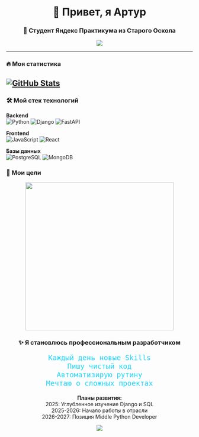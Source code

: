 <h1 align="center">👋 Привет, я Артур</h1>
<h3 align="center">🚀 Студент Яндекс Практикума из Старого Оскола</h3>

<p align="center">
  <a href="mailto:artur-fisunov@mail.ru"><img src="https://img.shields.io/badge/-Email-D14836?style=flat&logo=Gmail&logoColor=white"/></a>
</p>

---

### 🔥 Моя статистика
[![GitHub Stats](https://github-readme-stats.vercel.app/api?username=arturioo22&show_icons=true)](https://github.com/anuraghazra/github-readme-stats)
---

### 🛠 Мой стек технологий
**Backend**  
![Python](https://img.shields.io/badge/Python-3776AB?style=for-the-badge&logo=python&logoColor=white)
![Django](https://img.shields.io/badge/Django-092E20?style=for-the-badge&logo=django&logoColor=white)
![FastAPI](https://img.shields.io/badge/FastAPI-009688?style=for-the-badge&logo=fastapi&logoColor=white)

**Frontend**  
![JavaScript](https://img.shields.io/badge/JavaScript-F7DF1E?style=for-the-badge&logo=javascript&logoColor=black)
![React](https://img.shields.io/badge/React-61DAFB?style=for-the-badge&logo=react&logoColor=black)

**Базы данных**  
![PostgreSQL](https://img.shields.io/badge/PostgreSQL-4169E1?style=for-the-badge&logo=postgresql&logoColor=white)
![MongoDB](https://img.shields.io/badge/MongoDB-47A248?style=for-the-badge&logo=mongodb&logoColor=white)

### 🚀 Мои цели

<div align="center">
  <img src="https://media.giphy.com/media/L1R1tvI9svkIWwpVYr/giphy.gif" width="400">
  
  <h3>✨ Я становлюсь профессиональным разработчиком</h3>
  
  <p style="font-family: 'Fira Code', monospace; color: #22D3F7; font-size: 1.2rem;">
    Каждый день новые Skills<br>
    Пишу чистый код<br>
    Автоматизирую рутину<br>
    Мечтаю о сложных проектах
  </p>
  
  <p><b>Планы развития:</b><br>
  2025: Углубленное изучение Django и SQL<br>
  2025-2026: Начало работы в отрасли<br>
  2026-2027: Позиция Middle Python Developer</p>
</div>
<p align="center">
  <img src="https://capsule-render.vercel.app/api?type=waving&color=gradient&height=60&section=footer&animation=twinkling">
</p>
